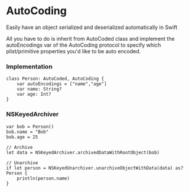 # AutoCoding
Easily have an object serialized and deserialized automatically in Swift

All you have to do is inherit from AutoCoded class and implement the autoEncodings var of the AutoCoding protocol to specify which plist/primitive properties you'd like to be auto encoded.

### Implementation

```
class Person: AutoCoded, AutoCoding {
    var autoEncodings = ["name","age"]
    var name: String?
    var age: Int?
}
```

### NSKeyedArchiver
```
var bob = Person()
bob.name = "Bob"
bob.age = 25

// Archive
let data = NSKeyedArchiver.archivedDataWithRootObject(bob)

// Unarchive
if let person = NSKeyedUnarchiver.unarchiveObjectWithData(data) as? Person {
    println(person.name)
}
```

